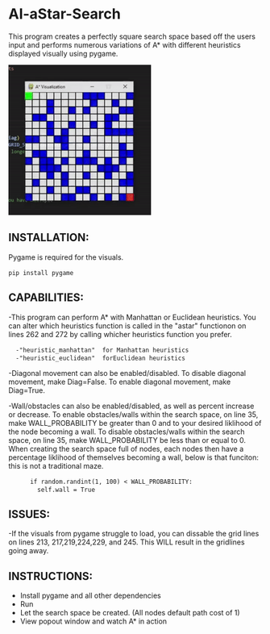 ﻿# AI-aStar-Search
This program creates a perfectly square search space based off the users input and performs numerous variations of A* with different heuristics displayed visually using pygame.

<img src="search.gif" alt="search" />

## INSTALLATION: 

Pygame is required for the visuals.
```
pip install pygame
```


## CAPABILITIES:
-This program can perform A* with Manhattan or Euclidean heuristics. You can alter which heuristics function is called in the "astar" functionon on lines 262 and 272 by calling whicher heuristics function you prefer.

      -"heuristic_manhattan"  for Manhattan heuristics
      -"heuristic_euclidean"  forEuclidean heuristics
      
-Diagonal movement can also be enabled/disabled. To disable diagonal movement, make Diag=False. To enable diagonal movement, make Diag=True.

-Wall/obstacles can also be enabled/disabled, as well as percent increase or decrease. To enable obstacles/walls within the search space, on line 35, make WALL_PROBABILITY be greater than 0 and to your desired liklihood of the node becoming a wall. To disable obstacles/walls within the search space, on line 35, make WALL_PROBABILITY be less than or equal to 0. When creating the search space full of nodes, each nodes then have a percentage liklihood of themselves becoming a wall, below is that funciton: this is not a traditional maze.
          
          if random.randint(1, 100) < WALL_PROBABILITY:
            self.wall = True
            
## ISSUES:
-If the visuals from pygame struggle to load, you can dissable the grid lines on lines 213, 217,219,224,229, and 245. This WILL result in the gridlines going away.

## INSTRUCTIONS:
- Install pygame and all other dependencies
- Run
- Let the search space be created. (All nodes default path cost of 1)
- View popout window and watch A* in action
